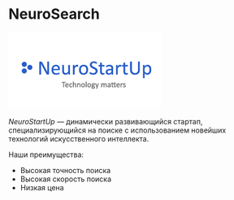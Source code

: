 # NeuroSearch

![](logo.png)

*NeuroStartUp* — динамически развивающийся стартап, специализирующийся на поиске с использованием новейших технологий искусственного интеллекта. 

Наши преимущества:
+ Высокая точность поиска
+ Высокая скорость поиска
+ Низкая цена